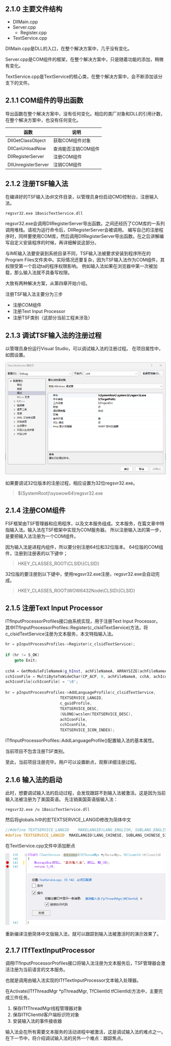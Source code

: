 ## 2.1.0 主要文件结构

- DllMain.cpp
- Server.cpp
  - Register.cpp
- TextService.cpp

DllMain.cpp是DLL的入口，在整个解决方案中，几乎没有变化。

Server.cpp是COM组件的框架，在整个解决方案中，只是随着功能的添加，稍微有变化。

TextService.cpp是TextService的核心类，在整个解决方案中，会不断添加该分支下的文件。

## 2.1.1 COM组件的导出函数

导出函数在整个解决方案中，没有任何变化。相应的类厂对象和DLL的引用计数，在整个解决方案中，也没有任何变化。

函数					|说明
--------			|-----
DllGetClassObject	|获取COM组件对象
DllCanUnloadNow		|查询能否注销COM组件
DllRegisterServer	|注册COM组件
DllUnregisterServer	|注销COM组件

## 2.1.2 注册TSF输入法

在编译好的TSF输入法dll文件目录，以管理员身份启动CMD控制台，注册输入法。
```
regsvr32.exe 1BasicTextService.dll
```
regsvr32.exe会调用DllRegisterServer导出函数。之间还经历了COM库的一系列调用堆栈。请视为运行命令后，DllRegisterServer会被调用。
编写自己的注册程序时，同样要使用COM库，然后调用DllRegisterServer导出函数。在之后讲解编写自定义安装程序的时候，再详细解说这部分。

与IME输入法要安装到系统目录不同，TSF输入法被要求安装到程序所在的Program Files文件夹中。实际情况还要复杂，因为TSF输入法作为COM组件，其权限受第一个启动ta的程序权限影响。
例如输入法如果在浏览器中第一次被加载，那么输入法就不具备写权限。

大致有两种解决方案，从第四章开始介绍。

注册TSF输入法主要分为三步
- 注册COM组件
- 注册Text Input Processor
- 注册TSF类别（这部分当前工程未涉及）

## 2.1.3 调试TSF输入法的注册过程

以管理员身份运行Visual Studio，可以调试输入法的注册过程。
在项目属性中，如图设置。

![debug](img/debug.png)

如果要调试32位版本的注册过程，相应设置为32位regsvr32.exe。

>$(SystemRoot)\syswow64\regsvr32.exe

## 2.1.4 注册COM组件

FSF框架由TSF管理器和应用程序，以及文本服务组成。文本服务，在篇文章中特指输入法。输入法在TSF框架中实现为COM服务器。
所以注册输入法的第一步，是要把输入法注册为一个COM组件。

因为输入法是进程内组件，所以要分别注册64位和32位版本。
64位版的COM组件，注册到注册表的以下键中；

>HKEY_CLASSES_ROOT\CLSID\\{CLSID}

32位版的要注册到以下键中，使用regsvr32.exe注册，regsvr32.exe会自动完成。

>HKEY_CLASSES_ROOT\WOW6432Node\CLSID\\{CLSID}

## 2.1.5 注册Text Input Processor

ITfInputProcessorProfiles接口由系统实现，用于注册Text Input Processor。
其中ITfInputProcessorProfiles::Register(c_clsidTextService)方法，将c_clsidTextService注册为文本服务，本文特指输入法。

```C++
hr = pInputProcessProfiles->Register(c_clsidTextService);

if (hr != S_OK)
	goto Exit;

cchA = GetModuleFileNameA(g_hInst, achFileNameA, ARRAYSIZE(achFileNameA));
cchIconFile = MultiByteToWideChar(CP_ACP, 0, achFileNameA, cchA, achIconFile, ARRAYSIZE(achIconFile)-1);
achIconFile[cchIconFile] = '\0';

hr = pInputProcessProfiles->AddLanguageProfile(c_clsidTextService,
						TEXTSERVICE_LANGID, 
						c_guidProfile, 
						TEXTSERVICE_DESC, 
						(ULONG)wcslen(TEXTSERVICE_DESC),
						achIconFile,
						cchIconFile,
						TEXTSERVICE_ICON_INDEX);
```

ITfInputProcessorProfiles::AddLanguageProfile()配置输入法的基本属性。

当前项目不包含注册TSF类别。

至此，当前项目注册完毕。用户可以设置断点，观察详细注册过程。

## 2.1.6 输入法的启动

此时，想要调试输入法的启动过程，会发现跟踪不到输入法被激活。这是因为当前输入法被注册为了美国英语。
先注销美国英语版输入法：

```
regsvr32.exe /u 1BasicTextService.dll
```

然后将globals.h中的宏TEXTSERVICE_LANGID修改为简体中文

```C++
//#define TEXTSERVICE_LANGID	MAKELANGID(LANG_ENGLISH, SUBLANG_ENGLISH_US)
#define TEXTSERVICE_LANGID	MAKELANGID(LANG_CHINESE, SUBLANG_CHINESE_SIMPLIFIED)
```

在TextService.cpp文件中添加断点

![Activate](img/Activate.png)

重新编译注册简体中文版输入法，就可以跟踪到输入法被激活时的演示效果了。

## 2.1.7 ITfTextInputProcessor

调用ITfInputProcessorProfiles接口将输入法注册为文本服务后，TSF管理器会激活注册为当前语言的文本服务。

也就是调用由输入法实现的ITfTextInputProcessor文本输入处理器。

在Activate(ITfThreadMgr *pThreadMgr, TfClientId tfClientId)方法中，主要完成三件任务。

1. 保存ITfThreadMgr线程管理器对象
2. 保存ITfClientId客户端标识符对象
3. 安装输入法的事件接收器

输入法会在所有需要文本服务的活动进程中被激活，这是调试输入法的难点之一。在下一节中，将介绍调试输入法的另外一个难点：跟踪焦点。
